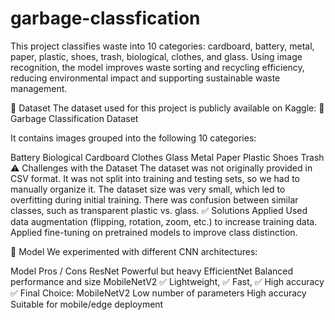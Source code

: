 # garbage-classfication
This project classifies waste into 10 categories: cardboard, battery, metal, paper, plastic, shoes, trash, biological, clothes, and glass. Using image recognition, the model improves waste sorting and recycling
efficiency, reducing environmental impact and supporting sustainable waste management.


📂 Dataset
The dataset used for this project is publicly available on Kaggle:
🔗 Garbage Classification Dataset

It contains images grouped into the following 10 categories:

Battery
Biological
Cardboard
Clothes
Glass
Metal
Paper
Plastic
Shoes
Trash
⚠️ Challenges with the Dataset
The dataset was not originally provided in CSV format.
It was not split into training and testing sets, so we had to manually organize it.
The dataset size was very small, which led to overfitting during initial training.
There was confusion between similar classes, such as transparent plastic vs. glass.
✅ Solutions Applied
Used data augmentation (flipping, rotation, zoom, etc.) to increase training data.
Applied fine-tuning on pretrained models to improve class distinction.


🧠 Model
We experimented with different CNN architectures:

Model	Pros / Cons
ResNet	Powerful but heavy
EfficientNet	Balanced performance and size
MobileNetV2	✅ Lightweight, ✅ Fast, ✅ High accuracy
✅ Final Choice: MobileNetV2
Low number of parameters
High accuracy
Suitable for mobile/edge deployment
